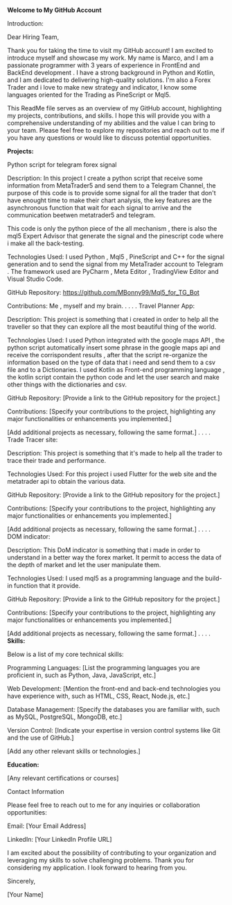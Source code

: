 **Welcome to My GitHub Account**

Introduction:

Dear Hiring Team,

Thank you for taking the time to visit my GitHub account! I am excited to introduce myself and showcase my work. My name is Marco, and I am a passionate programmer with 3 years of experience in FrontEnd and BackEnd development . I have a strong background in Python and Kotlin, and I am dedicated to delivering high-quality solutions.
I'm also a Forex Trader and i love to make new strategy and indicator, I know some languages oriented for the Trading as PineScript or Mql5.

This ReadMe file serves as an overview of my GitHub account, highlighting my projects, contributions, and skills. I hope this will provide you with a comprehensive understanding of my abilities and the value I can bring to your team. Please feel free to explore my repositories and reach out to me if you have any questions or would like to discuss potential opportunities.

**Projects:**

Python script for telegram forex signal

Description: In this project I create a python script that receive some information from MetaTrader5 and send them to a Telegram Channel, the purpose of this code is to provide some signal for all the trader that don't have enought time to make their chart analysis, the key features are the asynchronous function that wait for each signal to arrive and the communication beetwen metatrader5 and telegram.

This code is only the python piece of the all mechanism , there is also the mql5 Expert Advisor that generate the signal and the pinescript code where i make all the back-testing.


Technologies Used: I used Python , Mql5 , PineScript and C++ for the signal generation and to send the signal from my MetaTrader account to Telegram . The framework used are PyCharm , Meta Editor , TradingView Editor and Visual Studio Code.

GitHub Repository: https://github.com/MBonny99/Mql5_for_TG_Bot

Contributions: Me , myself and my brain.
.
.
.
.
Travel Planner App:

Description: This project is something that i created in order to help all the traveller so that they can explore all the most beautiful thing of the world.

Technologies Used: I used Python integrated with the google maps API , the python script automatically insert some phrase in the google maps api and receive the corrispondent results , after that the script re-organize the information based on the type of data that i need and send them to a csv file and to a Dictionaries.
I used Kotlin as Front-end programming language , the kotlin script contain the python code and let the user search and make other things with the dictionaries and csv.

GitHub Repository: [Provide a link to the GitHub repository for the project.]

Contributions: [Specify your contributions to the project, highlighting any major functionalities or enhancements you implemented.]

[Add additional projects as necessary, following the same format.]
.
.
.
.
Trade Tracer site:

Description: This project is something that it's made to help all the trader to trace their trade and performance.

Technologies Used: For this project i used Flutter for the web site and the metatrader api to obtain the various data.

GitHub Repository: [Provide a link to the GitHub repository for the project.]

Contributions: [Specify your contributions to the project, highlighting any major functionalities or enhancements you implemented.]

[Add additional projects as necessary, following the same format.]
.
.
.
.
DOM indicator:

Description: This DoM indicator is something that i made in order to understand in a better way the forex market. It permit to access the data of the depth of market and let the user manipulate them.

Technologies Used: I used mql5 as a programming language and the build-in function that it provide.

GitHub Repository: [Provide a link to the GitHub repository for the project.]

Contributions: [Specify your contributions to the project, highlighting any major functionalities or enhancements you implemented.]

[Add additional projects as necessary, following the same format.]
.
.
.
.
**Skills:**

Below is a list of my core technical skills:

Programming Languages: [List the programming languages you are proficient in, such as Python, Java, JavaScript, etc.]

Web Development: [Mention the front-end and back-end technologies you have experience with, such as HTML, CSS, React, Node.js, etc.]

Database Management: [Specify the databases you are familiar with, such as MySQL, PostgreSQL, MongoDB, etc.]

Version Control: [Indicate your expertise in version control systems like Git and the use of GitHub.]

[Add any other relevant skills or technologies.]


**Education:**

[Any relevant certifications or courses]

Contact Information

Please feel free to reach out to me for any inquiries or collaboration opportunities:

Email: [Your Email Address]

LinkedIn: [Your LinkedIn Profile URL]

I am excited about the possibility of contributing to your organization and leveraging my skills to solve challenging problems. Thank you for considering my application. I look forward to hearing from you.

Sincerely,

[Your Name]
